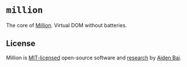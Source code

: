 # `million`

The core of [Million](https://github.com/aidenybai/million). Virtual DOM without batteries.

## License

Million is [MIT-licensed](../../../LICENSE) open-source software and [research](https://github.com/aidenybai/million/blob/main/.github/RESEARCH.md) by [Aiden Bai](https://github.com/aidenybai).
